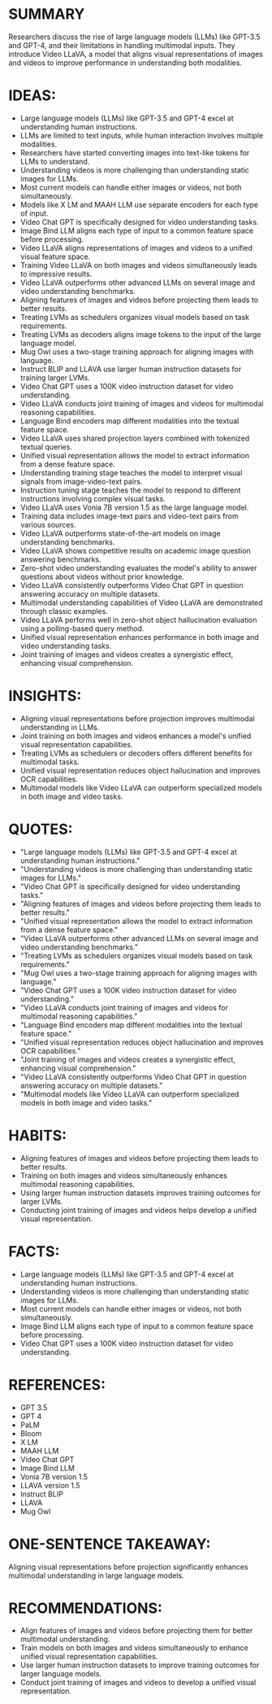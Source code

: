 # SUMMARY
Researchers discuss the rise of large language models (LLMs) like GPT-3.5 and GPT-4, and their limitations in handling multimodal inputs. They introduce Video LLaVA, a model that aligns visual representations of images and videos to improve performance in understanding both modalities.

# IDEAS:
- Large language models (LLMs) like GPT-3.5 and GPT-4 excel at understanding human instructions.
- LLMs are limited to text inputs, while human interaction involves multiple modalities.
- Researchers have started converting images into text-like tokens for LLMs to understand.
- Understanding videos is more challenging than understanding static images for LLMs.
- Most current models can handle either images or videos, not both simultaneously.
- Models like X LM and MAAH LLM use separate encoders for each type of input.
- Video Chat GPT is specifically designed for video understanding tasks.
- Image Bind LLM aligns each type of input to a common feature space before processing.
- Video LLaVA aligns representations of images and videos to a unified visual feature space.
- Training Video LLaVA on both images and videos simultaneously leads to impressive results.
- Video LLaVA outperforms other advanced LLMs on several image and video understanding benchmarks.
- Aligning features of images and videos before projecting them leads to better results.
- Treating LVMs as schedulers organizes visual models based on task requirements.
- Treating LVMs as decoders aligns image tokens to the input of the large language model.
- Mug Owl uses a two-stage training approach for aligning images with language.
- Instruct BLIP and LLAVA use larger human instruction datasets for training larger LVMs.
- Video Chat GPT uses a 100K video instruction dataset for video understanding.
- Video LLaVA conducts joint training of images and videos for multimodal reasoning capabilities.
- Language Bind encoders map different modalities into the textual feature space.
- Video LLaVA uses shared projection layers combined with tokenized textual queries.
- Unified visual representation allows the model to extract information from a dense feature space.
- Understanding training stage teaches the model to interpret visual signals from image-video-text pairs.
- Instruction tuning stage teaches the model to respond to different instructions involving complex visual tasks.
- Video LLaVA uses Vonia 7B version 1.5 as the large language model.
- Training data includes image-text pairs and video-text pairs from various sources.
- Video LLaVA outperforms state-of-the-art models on image understanding benchmarks.
- Video LLaVA shows competitive results on academic image question answering benchmarks.
- Zero-shot video understanding evaluates the model's ability to answer questions about videos without prior knowledge.
- Video LLaVA consistently outperforms Video Chat GPT in question answering accuracy on multiple datasets.
- Multimodal understanding capabilities of Video LLaVA are demonstrated through classic examples.
- Video LLaVA performs well in zero-shot object hallucination evaluation using a polling-based query method.
- Unified visual representation enhances performance in both image and video understanding tasks.
- Joint training of images and videos creates a synergistic effect, enhancing visual comprehension.

# INSIGHTS:
- Aligning visual representations before projection improves multimodal understanding in LLMs.
- Joint training on both images and videos enhances a model's unified visual representation capabilities.
- Treating LVMs as schedulers or decoders offers different benefits for multimodal tasks.
- Unified visual representation reduces object hallucination and improves OCR capabilities.
- Multimodal models like Video LLaVA can outperform specialized models in both image and video tasks.

# QUOTES:
- "Large language models (LLMs) like GPT-3.5 and GPT-4 excel at understanding human instructions."
- "Understanding videos is more challenging than understanding static images for LLMs."
- "Video Chat GPT is specifically designed for video understanding tasks."
- "Aligning features of images and videos before projecting them leads to better results."
- "Unified visual representation allows the model to extract information from a dense feature space."
- "Video LLaVA outperforms other advanced LLMs on several image and video understanding benchmarks."
- "Treating LVMs as schedulers organizes visual models based on task requirements."
- "Mug Owl uses a two-stage training approach for aligning images with language."
- "Video Chat GPT uses a 100K video instruction dataset for video understanding."
- "Video LLaVA conducts joint training of images and videos for multimodal reasoning capabilities."
- "Language Bind encoders map different modalities into the textual feature space."
- "Unified visual representation reduces object hallucination and improves OCR capabilities."
- "Joint training of images and videos creates a synergistic effect, enhancing visual comprehension."
- "Video LLaVA consistently outperforms Video Chat GPT in question answering accuracy on multiple datasets."
- "Multimodal models like Video LLaVA can outperform specialized models in both image and video tasks."

# HABITS:
- Aligning features of images and videos before projecting them leads to better results.
- Training on both images and videos simultaneously enhances multimodal reasoning capabilities.
- Using larger human instruction datasets improves training outcomes for larger LVMs.
- Conducting joint training of images and videos helps develop a unified visual representation.

# FACTS:
- Large language models (LLMs) like GPT-3.5 and GPT-4 excel at understanding human instructions.
- Understanding videos is more challenging than understanding static images for LLMs.
- Most current models can handle either images or videos, not both simultaneously.
- Image Bind LLM aligns each type of input to a common feature space before processing.
- Video Chat GPT uses a 100K video instruction dataset for video understanding.

# REFERENCES:
- GPT 3.5
- GPT 4
- PaLM
- Bloom
- X LM
- MAAH LLM
- Video Chat GPT
- Image Bind LLM
- Vonia 7B version 1.5
- LLAVA version 1.5
- Instruct BLIP
- LLAVA
- Mug Owl

# ONE-SENTENCE TAKEAWAY:
Aligning visual representations before projection significantly enhances multimodal understanding in large language models.

# RECOMMENDATIONS:
- Align features of images and videos before projecting them for better multimodal understanding.
- Train models on both images and videos simultaneously to enhance unified visual representation capabilities.
- Use larger human instruction datasets to improve training outcomes for larger language models.
- Conduct joint training of images and videos to develop a unified visual representation.